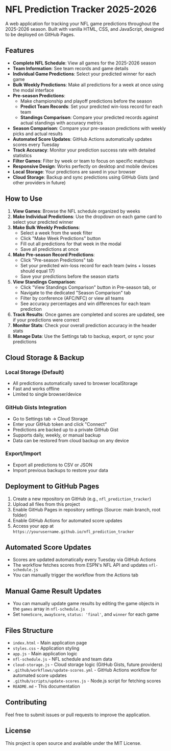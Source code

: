 # NFL Prediction Tracker 2025-2026

A web application for tracking your NFL game predictions throughout the 2025-2026 season. Built with vanilla HTML, CSS, and JavaScript, designed to be deployed on GitHub Pages.

## Features

- **Complete NFL Schedule**: View all games for the 2025-2026 season
- **Team Information**: See team records and game details
- **Individual Game Predictions**: Select your predicted winner for each game
- **Bulk Weekly Predictions**: Make all predictions for a week at once using the modal interface
- **Pre-season Predictions**:
  - Make championship and playoff predictions before the season
  - **Predict Team Records**: Set your predicted win-loss record for each team
  - **Standings Comparison**: Compare your predicted records against actual standings with accuracy metrics
- **Season Comparison**: Compare your pre-season predictions with weekly picks and actual results
- **Automated Score Updates**: GitHub Actions automatically updates scores every Tuesday
- **Track Accuracy**: Monitor your prediction success rate with detailed statistics
- **Filter Games**: Filter by week or team to focus on specific matchups
- **Responsive Design**: Works perfectly on desktop and mobile devices
- **Local Storage**: Your predictions are saved in your browser
- **Cloud Storage**: Backup and sync predictions using GitHub Gists (and other providers in future)

## How to Use

1. **View Games**: Browse the NFL schedule organized by weeks
2. **Make Individual Predictions**: Use the dropdown on each game card to select your predicted winner
3. **Make Bulk Weekly Predictions**:
   - Select a week from the week filter
   - Click "Make Week Predictions" button
   - Fill out all predictions for that week in the modal
   - Save all predictions at once
4. **Make Pre-season Record Predictions**:
   - Click "Pre-season Predictions" tab
   - Set your predicted win-loss record for each team (wins + losses should equal 17)
   - Save your predictions before the season starts
5. **View Standings Comparison**:
   - Click "View Standings Comparison" button in Pre-season tab, or
   - Navigate to the dedicated "Season Comparison" tab
   - Filter by conference (AFC/NFC) or view all teams
   - See accuracy percentages and win differences for each team prediction
6. **Track Results**: Once games are completed and scores are updated, see if your predictions were correct
7. **Monitor Stats**: Check your overall prediction accuracy in the header stats
8. **Manage Data**: Use the Settings tab to backup, export, or sync your predictions

## Cloud Storage & Backup

### Local Storage (Default)

- All predictions automatically saved to browser localStorage
- Fast and works offline
- Limited to single browser/device

### GitHub Gists Integration

- Go to Settings tab → Cloud Storage
- Enter your GitHub token and click "Connect"
- Predictions are backed up to a private GitHub Gist
- Supports daily, weekly, or manual backup
- Data can be restored from cloud backup on any device

### Export/Import

- Export all predictions to CSV or JSON
- Import previous backups to restore your data

## Deployment to GitHub Pages

1. Create a new repository on GitHub (e.g., `nfl_prediction_tracker`)
2. Upload all files from this project
3. Enable GitHub Pages in repository settings (Source: main branch, root folder)
4. Enable GitHub Actions for automated score updates
5. Access your app at `https://yourusername.github.io/nfl_prediction_tracker`

## Automated Score Updates

- Scores are updated automatically every Tuesday via GitHub Actions
- The workflow fetches scores from ESPN's NFL API and updates `nfl-schedule.js`
- You can manually trigger the workflow from the Actions tab

## Manual Game Result Updates

- You can manually update game results by editing the game objects in the `games` array in `nfl-schedule.js`
- Set `homeScore`, `awayScore`, `status: 'final'`, and `winner` for each game

## Files Structure

- `index.html` - Main application page
- `styles.css` - Application styling
- `app.js` - Main application logic
- `nfl-schedule.js` - NFL schedule and team data
- `cloud-storage.js` - Cloud storage logic (GitHub Gists, future providers)
- `.github/workflows/update-scores.yml` - GitHub Actions workflow for automated score updates
- `.github/scripts/update-scores.js` - Node.js script for fetching scores
- `README.md` - This documentation

## Contributing

Feel free to submit issues or pull requests to improve the application.

## License

This project is open source and available under the MIT License.
